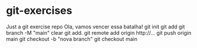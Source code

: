 # git-exercises
Just a git exercise repo
Ola, vamos vencer essa batalha!
git init
git add
git branch -M "main"
clear
git add.
git remote add origin http://...
git push origin main
git checkout -b "nova branch"
git checkout main